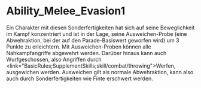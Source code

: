 # Ability_Melee_Evasion1

Ein Charakter mit diesen Sonderfertigkeiten hat sich auf seine Beweglichkeit im Kampf konzentriert und ist in der Lage, seine Ausweichen-Probe (eine Abwehraktion, bei der auf den Parade-Basiswert geworfen wird) um 3 Punkte zu erleichtern. Mit Ausweichen-Proben können alle Nahkampfangriffe abgewehrt werden. Darüber hinaus kann auch Wurfgeschossen, also Angriffen durch <link="BasicRules;SupplementSkills;skill/combat/throwing">Werfen</link>, ausgewichen werden. Ausweichen gilt als normale Abwehraktion, kann also auch durch Sonderfertigkeiten wie Finte erschwert werden.
